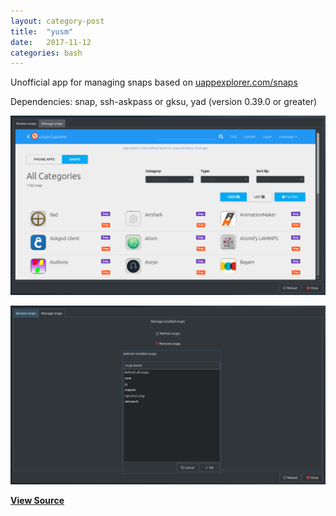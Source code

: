 ```yaml
---
layout: category-post
title:  "yusm"
date:   2017-11-12
categories: bash
---
```


Unofficial app for managing snaps based on [uappexplorer.com/snaps](https://uappexplorer.com/snaps)

Dependencies: snap, ssh-askpass or gksu, yad (version 0.39.0 or greater)

![yusm-screenshot](https://raw.githubusercontent.com/simoniz0r/yusm/master//Screenshot.png)

![yusm-screenshot2](https://raw.githubusercontent.com/simoniz0r/yusm/master//Screenshot2.png)


**[View Source](https://github.com/simoniz0r/yusm)**
